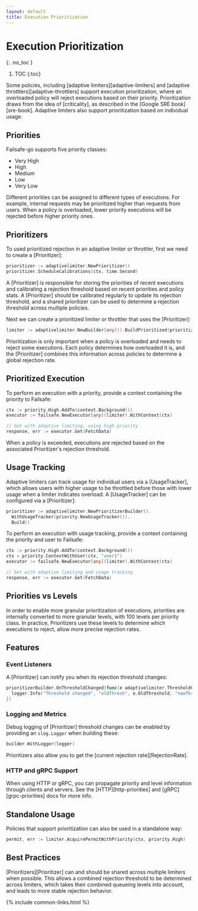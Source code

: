```yaml
---
layout: default
title: Execution Prioritization
---
```


# Execution Prioritization
{: .no_toc }

1. TOC
{:toc}

Some policies, including [adaptive limiters][adaptive-limiters] and [adaptive throttlers][adaptive-throttlers] support execution prioritization, where an overloaded policy will reject executions based on their priority. Prioritization draws from the idea of [criticality], as described in the [Google SRE book][sre-book]. Adaptive limiters also support prioritization based on individual usage.

## Priorities

Failsafe-go supports five priority classes:

- Very High
- High
- Medium
- Low
- Very Low

Different priorities can be assigned to different types of executions. For example, internal requests may be prioritized higher than requests from users. When a policy is overloaded, lower priority executions will be rejected before higher priority ones.

## Prioritizers

To used prioritized rejection in an adaptive limiter or throttler, first we need to create a [Prioritizer]:

```go
prioritizer := adaptivelimiter.NewPrioritizer()
prioritizer.ScheduleCalibrations(ctx, time.Second)
```

A [Prioritizer] is responsible for storing the priorities of recent executions and calibrating a rejection threshold based on recent priorities and policy stats. A [Prioritizer] should be calibrated regularly to update its rejection threshold, and a shared prioritizer can be used to determine a rejection threshold across multiple policies. 

Next we can create a prioritized limiter or throttler that uses the [Prioritizer]:

```go
limiter := adaptivelimiter.NewBuilder[any]().BuildPrioritized(prioritizer)
```

Prioritization is only important when a policy is overloaded and needs to reject some executions. Each policy determines how overloaded it is, and the [Prioritizer] combines this information across policies to determine a global rejection rate.

## Prioritized Execution

To perform an execution with a priority, provide a context containing the priority to Failsafe:

```go
ctx := priority.High.AddTo(context.Background())
executor := failsafe.NewExecutor[any](limiter).WithContext(ctx)

// Get with adaptive limiting, using high priority
response, err := executor.Get(FetchData)
```

When a policy is exceeded, executions are rejected based on the associated Prioritizer's rejection threshold.

## Usage Tracking

Adaptive limiters can track usage for individual users via a [UsageTracker], which allows users with higher usage to be throttled before those with lower usage when a limiter indicates overload. A [UsageTracker] can be configured via a [Prioritizer]:

```go
prioritizer := adaptivelimiter.NewPrioritizerBuilder().
  WithUsageTracker(priority.NewUsageTracker()).
  Build()
```

To perform an execution with usage tracking, provide a context containing the priority and user to Failsafe:

```go
ctx := priority.High.AddTo(context.Background())
ctx = priority.ContextWithUser(ctx, "user1")
executor := failsafe.NewExecutor[any](limiter).WithContext(ctx)

// Get with adaptive limiting and usage tracking
response, err := executor.Get(FetchData)
```

## Priorities vs Levels

In order to enable more granular prioritization of executions, priorities are internally converted to more granular levels, with 100 levels per priority class. In practice, Prioritizers use these levels to determine which executions to reject, allow more precise rejection rates.

## Features

### Event Listeners

A [Prioritizer] can notify you when its rejection threshold changes:

```go
prioritizerBuilder.OnThresholdChanged(func(e adaptivelimiter.ThresholdChangedEvent) {
  logger.Info("Threshold changed", "oldThresh", e.OldThreshold, "newThresh", e.NewThreshold)
})
```

### Logging and Metrics

Debug logging of [Prioritizer] threshold changes can be enabled by providing an `slog.Logger` when building these:

```go
builder.WithLogger(logger)
```

Prioritizers also allow you to get the [current rejection rate][RejectionRate].

### HTTP and gRPC Support

When using HTTP or gRPC, you can propagate priority and level information through clients and servers. See the [HTTP][http-priorities] and [gRPC][grpc-priorities] docs for more info.

## Standalone Usage

Policies that support prioritization can also be used in a standalone way:

```go
permit, err := limiter.AcquirePermitWithPriority(ctx, priority.High)
```

## Best Practices

[Prioritizers][Prioritizer] can and should be shared across multiple limiters when possible. This allows a combined rejection threshold to be determined across limiters, which takes their combined queueing levels into account, and leads to more stable rejection behavior.

{% include common-links.html %}
